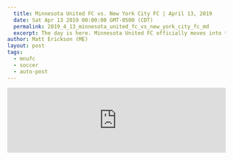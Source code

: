```yaml
---
  title: Minnesota United FC vs. New York City FC | April 13, 2019
  date: Sat Apr 13 2019 00:00:00 GMT-0500 (CDT)
  permalink: 2019_4_13_minnesota_united_fc_vs_new_york_city_fc_md
  excerpt: The day is here. Minnesota United FC officially moves into their new home. After picking up nine points in their five match away stretch, the Loons will enjoy being home. They welcome NYCFC at Allianz Field for Week 7 of the MLS season.
author: Matt Erickson (ME)
layout: post
tags:
  - mnufc
  - soccer
  - auto-post
---
```

<div class='soccer-video-wrapper'>
    <iframe class='soccer-video' width='100%' height='auto' frameborder='0' allowfullscreen src="https://www.mnufc.com/iframe-video?brightcove_id=6025980395001&brightcove_player_id=default&brightcove_account_id=5534894110001"></iframe>
  </div>